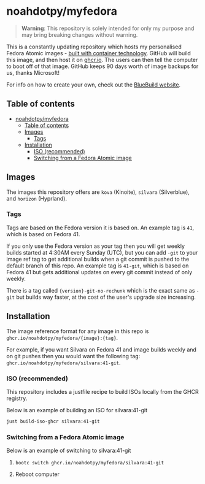 # noahdotpy/myfedora

> **Warning**: This repository is solely intended for only my purpose and may bring breaking changes without warning.

This is a constantly updating repository which hosts my personalised Fedora Atomic images - [built with container technology](https://containers.github.io/bootable/).
GitHub will build this image, and then host it on [ghcr.io](https://github.com/features/packages).
The users can then tell the computer to boot off of that image.
GitHub keeps 90 days worth of image backups for us, thanks Microsoft!

For info on how to create your own, check out the [BlueBuild website](https://blue-build.org).

## Table of contents

- [noahdotpy/myfedora](#noahdotpymyfedora)
  - [Table of contents](#table-of-contents)
  - [Images](#images)
    - [Tags](#tags)
  - [Installation](#installation)
    - [ISO (recommended)](#iso-recommended)
    - [Switching from a Fedora Atomic image](#switching-from-a-fedora-atomic-image)

## Images

The images this repository offers are `kova` (Kinoite), `silvara` (Silverblue), and `horizon` (Hyprland).

### Tags

Tags are based on the Fedora version it is based on. An example tag is `41`,
which is based on Fedora 41.

If you only use the Fedora version as your tag then you will get weekly builds
started at 4:30AM every Sunday (UTC), but you can add `-git` to your image ref
tag to get additional builds when a git commit is pushed to the default branch
of this repo. An example tag is `41-git`, which is based on Fedora 41 but gets
additional updates on every git commit instead of only weekly.

There is a tag called `{version}-git-no-rechunk` which is the exact same as `-git` but builds way faster, at the cost of the user's upgrade size increasing.

## Installation

The image reference format for any image in this repo is `ghcr.io/noahdotpy/myfedora/{image}:{tag}`.

For example, if you want Silvara on Fedora 41 and image builds weekly and on git
pushes then you would want the following tag:
`ghcr.io/noahdotpy/myfedora/silvara:41-git`.

### ISO (recommended)

This repository includes a justfile recipe to build ISOs locally from the GHCR registry.

Below is an example of building an ISO for silvara:41-git

```bash
just build-iso-ghcr silvara:41-git
```

### Switching from a Fedora Atomic image

Below is an example of switching to silvara:41-git

1. `bootc switch ghcr.io/noahdotpy/myfedora/silvara:41-git`

2. Reboot computer
